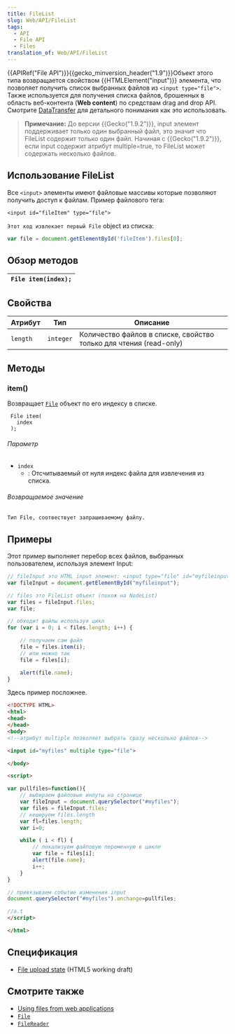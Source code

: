 ```yaml
---
title: FileList
slug: Web/API/FileList
tags:
  - API
  - File API
  - Files
translation_of: Web/API/FileList
---
```

{{APIRef("File API")}}{{gecko_minversion_header("1.9")}}Объект этого типа возвращается свойством {{HTMLElement("input")}} элемента, что позволяет получить список выбранных файлов из `<input type="file">`. Также используется для получения списка файлов, брошенных в область веб-контента (**Web content**) по средствам drag and drop API. Смотрите [DataTransfer](/ru/docs/DragDrop/DataTransfer) для детального понимания как это использовать.

> **Примечание:** До версии {{Gecko("1.9.2")}}, input элемент поддерживает только один выбранный файл, это значит что FileList содержит только один файл. Начиная с {{Gecko("1.9.2")}}, если input содержит атрибут multiple=true, то FileList может содержать несколько файлов.

## Использование FileList

Все `<input>` элементы имеют файловые массивы которые позволяют получить доступ к файлам. Пример файлового тега:

```
<input id="fileItem" type="file">
```

`Этот код извлекает первый File` object из списка:

```js
var file = document.getElementById('fileItem').files[0];
```

## Обзор методов

| `File item(index);` |
| ------------------- |

## Свойства

| Атрибут  | Тип       | Описание                                                           |
| -------- | --------- | ------------------------------------------------------------------ |
| `length` | `integer` | Количество файлов в списке, свойство только для чтения (read-only) |

## Методы

### item()

Возвращает [`File`](/ru/docs/DOM/File) объект по его индексу в списке.

```
 File item(
   index
 );
```

###### Параметр

- `index`
  - : Отсчитываемый от нуля индекс файла для извлечения из списка.

###### Возвращаемое значение

`Тип File, соотвествует запрашиваемому файлу.`

## Примеры

Этот пример выполняет перебор всех файлов, выбранных пользователем, используя элемент Input:

```js
// fileInput это HTML input элемент: <input type="file" id="myfileinput" multiple>
var fileInput = document.getElementById("myfileinput");

// files это FileList объект (похож на NodeList)
var files = fileInput.files;
var file;

// обходит файлы используя цикл
for (var i = 0; i < files.length; i++) {

    // получаем сам файл
    file = files.item(i);
    // или можно так
    file = files[i];

    alert(file.name);
}
```

Здесь пример посложнее.

```html
<!DOCTYPE HTML>
<html>
<head>
</head>
<body>
<!--атрибут multiple позволяет выбрать сразу несколько файлов-->

<input id="myfiles" multiple type="file">

</body>

<script>

var pullfiles=function(){
    // выбираем файловые инпуты на странице
    var fileInput = document.querySelector("#myfiles");
    var files = fileInput.files;
    // кешируем files.length
    var fl=files.length;
    var i=0;

    while ( i < fl) {
        // локализуем файловую переменную в цикле
        var file = files[i];
        alert(file.name);
        i++;
    }
}

// привязываем событие изменения input
document.querySelector("#myfiles").onchange=pullfiles;

//a.t
</script>

</html>
```

## Спецификация

- [File upload state](http://www.whatwg.org/specs/web-apps/current-work/multipage/number-state.html#concept-input-type-file-selected) (HTML5 working draft)

## Смотрите также

- [Using files from web applications](/ru/docs/Using_files_from_web_applications)
- [`File`](/en-US/docs/DOM/File)
- [`FileReader`](/en-US/docs/DOM/FileReader)
